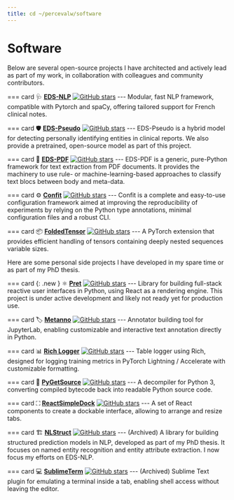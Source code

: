 ```yaml
---
title: cd ~/percevalw/software
---
```

# Software

<style>
@media screen and (min-width: 24rem) {
    .md-typeset .card-set {
        grid-template-columns: repeat(auto-fit,minmax(24rem,1fr)) !important;
    }
}
.md-typeset .card-set h2 {
    display: flex;
    align-items: center;
    gap: 0.5rem;
}
/* Space the github stars to the right of the line */
.md-typeset .card-set h2 > a:last-child {
    margin-left: auto;
}
</style>

Below are several open-source projects I have architected and actively lead as part of my work, in collaboration with colleagues and community contributors.

=== card
    🩺 [**EDS-NLP**](https://github.com/aphp/edsnlp) [![GitHub stars](https://img.shields.io/github/stars/aphp/edsnlp?style=social)](https://github.com/aphp/edsnlp)
    ---
    Modular, fast NLP framework, compatible with Pytorch and spaCy, offering tailored support for French clinical notes.

=== card
    🛡️ [**EDS-Pseudo**](https://github.com/aphp/eds-pseudo) [![GitHub stars](https://img.shields.io/github/stars/aphp/eds-pseudo?style=social)](https://github.com/aphp/eds-pseudo)
    ---
    EDS-Pseudo is a hybrid model for detecting personally identifying entities in clinical reports. We also provide a pretrained, open-source model as part of this project.

=== card
    📄 [**EDS-PDF**](https://github.com/aphp/edspdf) [![GitHub stars](https://img.shields.io/github/stars/aphp/edspdf?style=social)](https://github.com/aphp/edspdf)
    ---
    EDS-PDF is a generic, pure-Python framework for text extraction from PDF documents. It provides the machinery to use rule- or machine-learning-based approaches to classify text blocs between body and meta-data.

=== card
    ⚙️ [**Confit**](https://github.com/aphp/confit) [![GitHub stars](https://img.shields.io/github/stars/aphp/confit?style=social)](https://github.com/aphp/confit)
    ---
    Confit is a complete and easy-to-use configuration framework aimed at improving the reproducibility of experiments by relying on the Python type annotations, minimal configuration files and a robust CLI.

=== card
    📦 [**FoldedTensor**](https://github.com/aphp/foldedtensor) [![GitHub stars](https://img.shields.io/github/stars/aphp/foldedtensor?style=social)](https://github.com/aphp/foldedtensor)
    ---
    A PyTorch extension that provides efficient handling of tensors containing deeply nested sequences variable sizes.


Here are some personal side projects I have developed in my spare time or as part of my PhD thesis.

=== card {: .new }
    ⚛️ [**Pret**](https://github.com/percevalw/pret) [![GitHub stars](https://img.shields.io/github/stars/percevalw/pret?style=social)](https://github.com/percevalw/pret)
    ---
     Library for building full-stack reactive user interfaces in Python, using React as a rendering engine. This project is under active development and likely not ready yet for production use.

=== card
    🏷️ [**Metanno**](https://github.com/percevalw/metanno) [![GitHub stars](https://img.shields.io/github/stars/percevalw/metanno?style=social)](https://github.com/percevalw/metanno)
    ---
    Annotator building tool for JupyterLab, enabling customizable and interactive text annotation directly in Python.


=== card
    📊 [**Rich Logger**](https://github.com/percevalw/rich-logger) [![GitHub stars](https://img.shields.io/github/stars/percevalw/rich-logger?style=social)](https://github.com/percevalw/rich-logger)
    ---
    Table logger using Rich, designed for logging training metrics in PyTorch Lightning / Accelerate with customizable formatting.

=== card
    🔄 [**PyGetSource**](https://github.com/percevalw/pygetsource) [![GitHub stars](https://img.shields.io/github/stars/percevalw/pygetsource?style=social)](https://github.com/percevalw/pygetsource)
    ---
    A decompiler for Python 3, converting compiled bytecode back into readable Python source code.

=== card
    ⛶ [**ReactSimpleDock**](https://github.com/percevalw/react-simple-dock/) [![GitHub stars](https://img.shields.io/github/stars/percevalw/react-simple-dock?style=social)](https://github.com/percevalw/react-simple-dock)
    ---
    A set of React components to create a dockable interface, allowing to arrange and resize tabs.

=== card
    🏗️ [**NLStruct**](https://github.com/percevalw/nlstruct) [![GitHub stars](https://img.shields.io/github/stars/percevalw/nlstruct?style=social)](https://github.com/percevalw/nlstruct)
    ---
    (Archived) A library for building structured prediction models in NLP, developed as part of my PhD thesis. It focuses on named entity recognition and entity attribute extraction. I now focus my efforts on EDS-NLP.

=== card
    💻 [**SublimeTerm**](https://github.com/percevalw/SublimeTerm) [![GitHub stars](https://img.shields.io/github/stars/percevalw/SublimeTerm?style=social)](https://github.com/percevalw/SublimeTerm)
    ---
    (Archived) Sublime Text plugin for emulating a terminal inside a tab, enabling shell access without leaving the editor.


